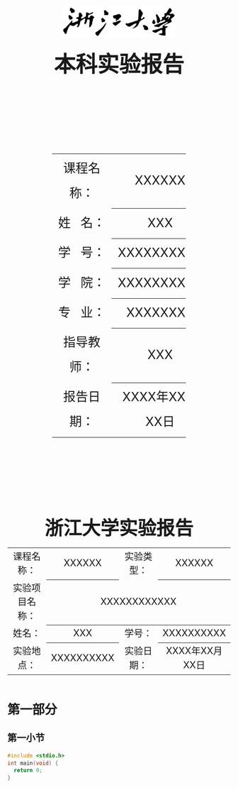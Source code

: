 <style>
  body { margin: 50px; }
</style>

<br>
<br>
<br>
<br>
<br>
<br>

<div style="text-align: center;">
  <img src="./figures/ZJU-Banner.png" width="50%" style="margin: 0 auto;" />
</div>

<br>

<div style="font-size: 3.5em; font-weight: bold; text-align: center">本科实验报告</div>

<br>
<br>
<br>
<br>
<br>
<br>
<br>
<br>
<br>
<br>

<div style="font-size: 2em; text-align: center;">
  <table style="margin: 0 auto; width:60%; line-height: 2em;">
    <tr>
      <td width="40%">课程名称：</td>
      <td width="60%" style="border-bottom: 1px solid;">XXXXXX</td>
    </tr>
    <tr>
      <td>姓&nbsp;&nbsp;&nbsp;名：</td>
      <td style="border-bottom: 1px solid;">XXX</td>
    </tr>
    <tr>
      <td>学&nbsp;&nbsp;&nbsp;号：</td>
      <td style="border-bottom: 1px solid;">XXXXXXXXXX</td>
    </tr>
    <tr>
      <td>学&nbsp;&nbsp;&nbsp;院：</td>
      <td style="border-bottom: 1px solid;">XXXXXXXXXX</td>
    </tr>
    <tr>
      <td>专&nbsp;&nbsp;&nbsp;业：</td>
      <td style="border-bottom: 1px solid;">XXXXXXXX</td>
    </tr>
    <tr>
      <td>指导教师：</td>
      <td style="border-bottom: 1px solid;">XXX</td>
    </tr>
    <tr>
      <td>报告日期：</td>
      <td style="border-bottom: 1px solid;">XXXX年XX月XX日</td>
    </tr>
  </table>
</div>

<br>
<br>
<br>
<br>
<br>
<br>
<br>
<br>
<br>

<div style="page-break-after: always;"></div>

<br>

<div style="font-size: 3em; font-weight: bold; text-align: center">浙江大学实验报告</div>

<br>

<div style="font-size: 1.5em; text-align: center;">
  <table style="margin: 0 auto; line-height: 1.5em;">
    <tr>
      <td width="20%">课程名称：</td>
      <td width="30%" style="border-bottom: 1px solid;">XXXXXX</td>
      <td width="20%">实验类型：</td>
      <td width="30%" style="border-bottom: 1px solid;">XXXXXX</td>
    </tr>
      <td>实验项目名称：</td>
      <td colspan="3" style="border-bottom: 1px solid;">XXXXXXXXXXXX</td>
    <tr>
    </tr>
    <tr>
      <td>姓名：</td>
      <td style="border-bottom: 1px solid;">XXX</td>
      <td>学号：</td>
      <td style="border-bottom: 1px solid;">XXXXXXXXXX</td>
    </tr>
    <tr>
      <td>实验地点：</td>
      <td style="border-bottom: 1px solid;">XXXXXXXXXX</td>
      <td>实验日期：</td>
      <td style="border-bottom: 1px solid;">XXXX年XX月XX日</td>
    </tr>
  </table>
</div>

<br>

# 第一部分
## 第一小节
```c
#include <stdio.h>
int main(void) {
  return 0;
}
```